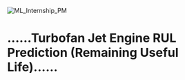 
![ML_Internship_PM](https://github.com/user-attachments/assets/76d53b9a-3fb6-4e55-81fd-a8dcb5492352)

# ......Turbofan Jet Engine RUL Prediction (Remaining Useful Life)......

